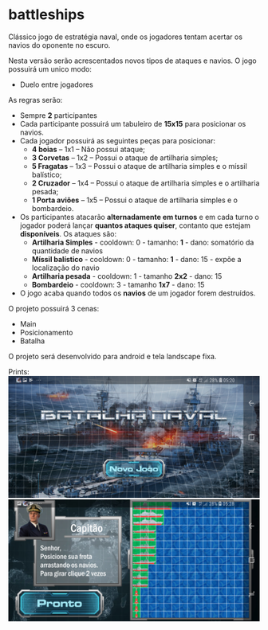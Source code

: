 # battleships

Clássico jogo de estratégia naval, onde os jogadores tentam acertar os navios do oponente no escuro.

Nesta versão serão acrescentados novos tipos de ataques e navios.
O jogo possuirá um unico modo:
* Duelo entre jogadores

As regras serão:
* Sempre **2** participantes
* Cada participante possuirá um tabuleiro de **15x15** para posicionar os navios.
* Cada jogador possuirá as seguintes peças para posicionar:
  - **4 boias** – 1x1 – Não possui ataque;
  - **3 Corvetas** – 1x2 – Possui o ataque de artilharia simples;
  - **5 Fragatas** – 1x3 – Possui o ataque de artilharia simples e o míssil balístico;
  - **2 Cruzador** – 1x4 – Possui o ataque de artilharia simples e o artilharia pesada;
  - **1 Porta aviões** – 1x5 – Possui o ataque de artilharia simples e o bombardeio.
* Os participantes atacarão **alternadamente em turnos** e em cada turno o jogador poderá lançar **quantos ataques quiser**, contanto que estejam **disponíveis**. Os ataques são:
  - **Artilharia Simples** - cooldown: 0 - tamanho: **1** - dano: somatório da quantidade de navios
  - **Míssil balístico** - cooldown: 0 - tamanho: **1** - dano: 15 - expõe a localização do navio
  - **Artilharia pesada** - cooldown: 1 - tamanho **2x2** - dano: 15
  - **Bombardeio** - cooldown: 3 - tamanho **1x7** - dano: 15
* O jogo acaba quando todos os **navios** de um jogador forem destruídos.

O projeto possuirá 3 cenas:
* Main
* Posicionamento
* Batalha

O projeto será desenvolvido para android e tela landscape fixa.

Prints:
![N|Solid](https://github.com/rafaelmcgs/battleships/blob/master/Referencias/prints/cena1.jpg?raw=true)
![N|Solid](https://github.com/rafaelmcgs/battleships/blob/master/Referencias/prints/cena2.jpg?raw=true)
